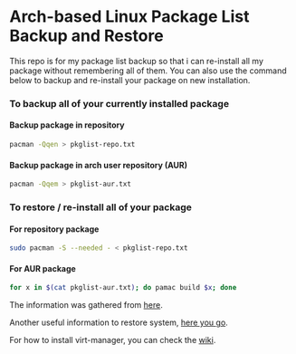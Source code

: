 # Arch-based Linux Package List Backup and Restore

This repo is for my package list backup so that i can re-install all my package without remembering all of them. You can also use the command below to backup and re-install your package on new installation.

### To backup all of your currently installed package
#### Backup package in repository
```bash
pacman -Qqen > pkglist-repo.txt
```

#### Backup package in arch user repository (AUR)
```bash
pacman -Qqem > pkglist-aur.txt
```

### To restore / re-install all of your package
#### For repository package
```bash
sudo pacman -S --needed - < pkglist-repo.txt
```

#### For AUR package
```bash
for x in $(cat pkglist-aur.txt); do pamac build $x; done
```

The information was gathered from [here](https://classicforum.manjaro.org/index.php?topic=16484.0).

Another useful information to restore system, [here you go](https://forum.manjaro.org/t/how-to-save-your-manjaro-installation-when-it-breaks/3902).

For how to install virt-manager, you can check the [wiki](https://github.com/bruhtus/manjaro_backup/wiki).
